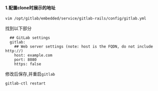 #### 1.配置clone时展示的地址

```
vim /opt/gitlab/embedded/service/gitlab-rails/config/gitlab.yml
```

找到以下部分

```
  ## GitLab settings
  gitlab:
    ## Web server settings (note: host is the FQDN, do not include http://)
    host: example.com
    port: 8080
    https: false

```

修改后保存,并重启`gitlab`

```
gitlab-ctl restart
```

